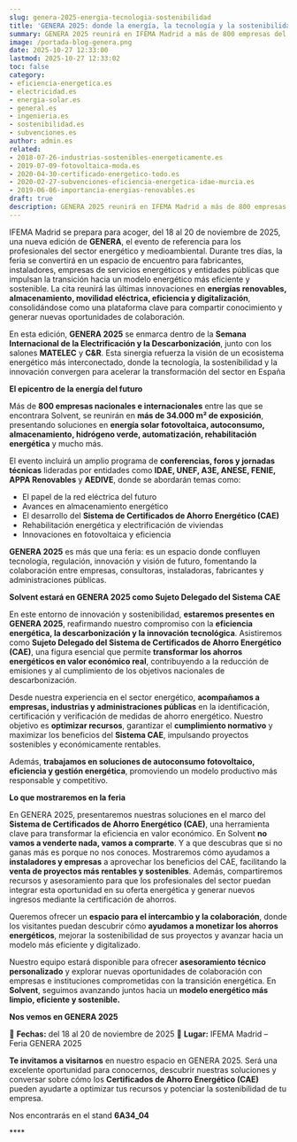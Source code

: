 ```yaml
---
slug: genera-2025-energia-tecnologia-sostenibilidad
title: 'GENERA 2025: donde la energía, la tecnología y la sostenibilidad convergen'
summary: GENERA 2025 reunirá en IFEMA Madrid a más de 800 empresas del sector energético para mostrar las últimas innovaciones en renovables, eficiencia y digitalización, impulsando la transición hacia un modelo más sostenible y colaborativo.
image: /portada-blog-genera.png
date: 2025-10-27 12:33:00
lastmod: 2025-10-27 12:33:02
toc: false
category:
- eficiencia-energetica.es
- electricidad.es
- energia-solar.es
- general.es
- ingenieria.es
- sostenibilidad.es
- subvenciones.es
author: admin.es
related:
- 2018-07-26-industrias-sostenibles-energeticamente.es
- 2019-07-09-fotovoltaica-moda.es
- 2020-04-30-certificado-energetico-todo.es
- 2020-02-27-subvenciones-eficiencia-energetica-idae-murcia.es
- 2019-06-06-importancia-energias-renovables.es
draft: true
description: GENERA 2025 reunirá en IFEMA Madrid a más de 800 empresas ⚡ Innovación, eficiencia y sostenibilidad energética para un futuro más verde.
---
```

IFEMA Madrid se prepara para acoger, del 18 al 20 de noviembre de 2025, una nueva edición de **GENERA**, el evento de referencia para los profesionales del sector energético y medioambiental.
Durante tres días, la feria se convertirá en un espacio de encuentro para fabricantes, instaladores, empresas de servicios energéticos y entidades públicas que impulsan la transición hacia un modelo energético más eficiente y sostenible.
 La cita reunirá las últimas innovaciones en **energías renovables, almacenamiento, movilidad eléctrica, eficiencia y digitalización**, consolidándose como una plataforma clave para compartir conocimiento y generar nuevas oportunidades de colaboración.

En esta edición, **GENERA 2025** se enmarca dentro de la **Semana Internacional de la Electrificación y la Descarbonización**, junto con los salones **MATELEC** y **C&R**.
Esta sinergia refuerza la visión de un ecosistema energético más interconectado, donde la tecnología, la sostenibilidad y la innovación convergen para acelerar la transformación del sector en España

**El epicentro de la energía del futuro**

Más de **800 empresas nacionales e internacionales** entre las que se encontrara Solvent, se reunirán en **más de 34.000 m² de exposición**, presentando soluciones en **energía solar fotovoltaica, autoconsumo, almacenamiento, hidrógeno verde, automatización, rehabilitación energética** y mucho más.

El evento incluirá un amplio programa de **conferencias, foros y jornadas técnicas** lideradas por entidades como **IDAE, UNEF, A3E, ANESE, FENIE, APPA Renovables** y **AEDIVE**, donde se abordarán temas como:

- El papel de la red eléctrica del futuro
- Avances en almacenamiento energético
- El desarrollo del **Sistema de Certificados de Ahorro Energético (CAE)**
- Rehabilitación energética y electrificación de viviendas
- Innovaciones en fotovoltaica y eficiencia

**GENERA 2025** es más que una feria: es un espacio donde confluyen tecnología, regulación, innovación y visión de futuro, fomentando la colaboración entre empresas, consultoras, instaladoras, fabricantes y administraciones públicas.

**Solvent estará en GENERA 2025 como Sujeto Delegado del Sistema CAE**

En este entorno de innovación y sostenibilidad, **estaremos presentes en GENERA 2025**, reafirmando nuestro compromiso con la **eficiencia energética, la descarbonización y la innovación tecnológica**.
 Asistiremos como **Sujeto Delegado del Sistema de Certificados de Ahorro Energético (CAE)**, una figura esencial que permite **transformar los ahorros energéticos en valor económico real**, contribuyendo a la reducción de emisiones y al cumplimiento de los objetivos nacionales de descarbonización.

Desde nuestra experiencia en el sector energético, **acompañamos a empresas, industrias y administraciones públicas** en la identificación, certificación y verificación de medidas de ahorro energético. Nuestro objetivo es **optimizar recursos**, garantizar el **cumplimiento normativo** y maximizar los beneficios del **Sistema CAE**, impulsando proyectos sostenibles y económicamente rentables.

Además, **trabajamos en soluciones de autoconsumo fotovoltaico, eficiencia y gestión energética**, promoviendo un modelo productivo más responsable y competitivo.

**Lo que mostraremos en la feria**

En GENERA 2025, presentaremos nuestras soluciones en el marco del **Sistema de Certificados de Ahorro Energético (CAE)**, una herramienta clave para transformar la eficiencia en valor económico. En Solvent **no vamos a venderte nada, vamos a comprarte**. Y a que descubras que si no ganas más es porque no nos conoces.
 Mostraremos cómo ayudamos a **instaladores y empresas** a aprovechar los beneficios del CAE, facilitando la **venta de proyectos más rentables y sostenibles**. Además, compartiremos recursos y asesoramiento para que los profesionales del sector puedan integrar esta oportunidad en su oferta energética y generar nuevos ingresos mediante la certificación de ahorros.

Queremos ofrecer un **espacio para el intercambio y la colaboración**, donde los visitantes puedan descubrir cómo **ayudamos a monetizar los ahorros energéticos**, mejorar la sostenibilidad de sus proyectos y avanzar hacia un modelo más eficiente y digitalizado.

Nuestro equipo estará disponible para ofrecer **asesoramiento técnico personalizado** y explorar nuevas oportunidades de colaboración con empresas e instituciones comprometidas con la transición energética. En **Solvent**, seguimos avanzando juntos hacia un **modelo energético más limpio, eficiente y sostenible.**

**Nos vemos en GENERA 2025**

📅 **Fechas:** del 18 al 20 de noviembre de 2025
 📍 **Lugar:** IFEMA Madrid – Feria GENERA 2025

**Te invitamos a visitarnos** en nuestro espacio en GENERA 2025. Será una excelente oportunidad para conocernos, descubrir nuestras soluciones y conversar sobre cómo los **Certificados de Ahorro Energético (CAE)** pueden ayudarte a optimizar tus recursos y potenciar la sostenibilidad de tu empresa.

Nos encontrarás en el stand **6A34_04**

**** 




